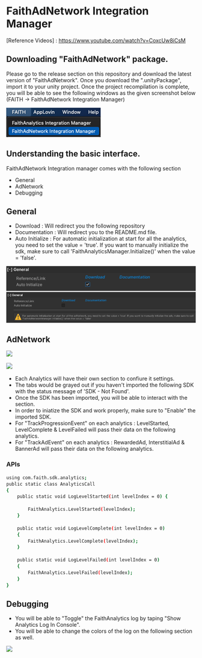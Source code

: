 # FaithAdNetwork Integration Manager
[Reference Videos] : <https://www.youtube.com/watch?v=CoxcUw8iCsM>




## Downloading "FaithAdNetwork" package.

Please go to the release section on this repository and download the latest version of "FaithAdNetwork". Once you download the ".unityPackage", import it to your unity project. Once the project recompilation is complete, you will be able to see the following windows as the given screenshot below (FAITH -> FaithAdNetwork Integration Manager)

![](https://github.com/tashfiq103/com.faith.sdk.adnetwork/blob/main/_GitHubResources/ss0_menu.png)




## Understanding the basic interface.

FaithAdNetwork Integration manager comes with the following section

- General
- AdNetwork
- Debugging




## General
- Download : Will redirect you the following repository
- Documentation : Will redirect you to the README.md file.
- Auto Initialize : For automatic initialization at start for all the analytics, you need to set the value = 'true'. If you want to manually initialize the sdk, make sure to call 'FaithAnalyticsManager.Initialize()' when the value = 'false'.

![](https://github.com/tashfiq103/com.faith.sdk.adnetwork/blob/main/_GitHubResources/ss1_general_auto.png)
![](https://github.com/tashfiq103/com.faith.sdk.adnetwork/blob/main/_GitHubResources/ss2_general_manual.png)



## AdNetwork

![](https://github.com/tashfiq103/com.faith.sdk.adnetwork/blob/main/_GitHubResources/ss3_analytics_overview.png)

![](https://github.com/tashfiq103/com.faith.sdk.adnetwork/blob/main/_GitHubResources/ss4_analytics_enable_disable.png)

- Each Analytics will have their own section to confiure it settings.
- The tabs would be grayed out if you haven't imported the following SDK with the status message of 'SDK - Not Found'.
- Once the SDK has been imported, you will be able to interact with the section.
- In order to iniatize the SDK and work properly, make sure to "Enable" the imported SDK.
- For "TrackProgressionEvent" on each analytics : LevelStarted, LevelComplete & LevelFailed will pass their data on the following analytics.
- For "TrackAdEvent" on each analytics : RewardedAd, InterstitialAd & BannerAd will pass their data on the following analytics.

### APIs
```sh
using com.faith.sdk.analytics;
public static class AnalyticsCall
{
    public static void LogLevelStarted(int levelIndex = 0) {

        FaithAnalytics.LevelStarted(levelIndex);
    }

    public static void LogLevelComplete(int levelIndex = 0)
    {
        FaithAnalytics.LevelComplete(levelIndex);
    }

    public static void LogLevelFailed(int levelIndex = 0)
    {
        FaithAnalytics.LevelFailed(levelIndex);
    }
}
```

## Debugging

- You will be able to "Toggle" the FaithAnalytics log by taping "Show Analytics Log In Console".
- You will be able to change the colors of the log on the following section as well.

![](https://github.com/tashfiq103/com.faith.sdk.adnetwork/blob/main/_GitHubResources/ss9_debugging.png)
